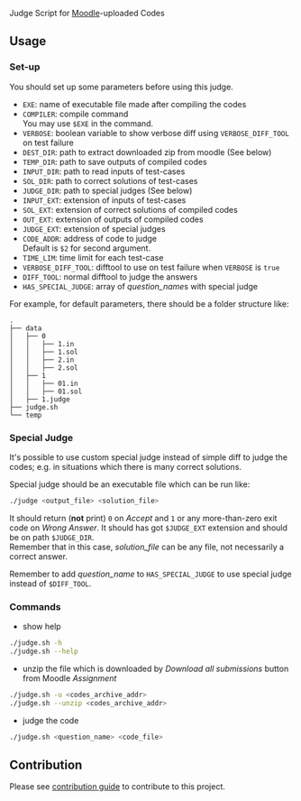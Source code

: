 Judge Script for [Moodle](https://moodle.org/)-uploaded Codes

## Usage

### Set-up
You should set up some parameters before using this judge.
* `EXE`: name of executable file made after compiling the codes
* `COMPILER`: compile command  
You may use `$EXE` in the command.
* `VERBOSE`: boolean variable to show verbose diff using `VERBOSE_DIFF_TOOL` on test failure
* `DEST_DIR`: path to extract downloaded zip from moodle (See below)
* `TEMP_DIR`: path to save outputs of compiled codes
* `INPUT_DIR`: path to read inputs of test-cases
* `SOL_DIR`: path to correct solutions of test-cases
* `JUDGE_DIR`: path to special judges (See below)
* `INPUT_EXT`: extension of inputs of test-cases
* `SOL_EXT`: extension of correct solutions of compiled codes
* `OUT_EXT`: extension of outputs of compiled codes
* `JUDGE_EXT`: extension of special judges
* `CODE_ADDR`: address of code to judge  
Default is `$2` for second argument.
* `TIME_LIM`: time limit for each test-case
* `VERBOSE_DIFF_TOOL`: difftool to use on test failure when `VERBOSE` is `true`
* `DIFF_TOOL`: normal difftool to judge the answers
* `HAS_SPECIAL_JUDGE`: array of _question_name_‌s with special judge

For example, for default parameters, there should be a folder structure like:

    .
    ├── data
    │   ├── 0
    │   │   ├── 1.in
    │   │   ├── 1.sol
    │   │   ├── 2.in
    │   │   ├── 2.sol
    │   ├── 1
    │   │   ├── 01.in
    │   │   ├── 01.sol
    │   ├── 1.judge
    ├── judge.sh
    └── temp

### Special Judge
It's possible to use custom special judge instead of simple diff to judge the codes; e.g. in situations which there is many correct solutions.

Special judge should be an executable file which can be run like:
```bash
./judge <output_file> <solution_file>
```
It should return (**not** print) `0` on _Accept_ and `1` or any more-than-zero exit code on _Wrong Answer_. It should has got `$JUDGE_EXT` extension and should be on path `$JUDGE_DIR`.  
Remember that in this case, _solution_file_ can be any file, not necessarily a correct answer.

Remember to add _question_name_ to `HAS_SPECIAL_JUDGE` to use special judge instead of `$DIFF_TOOL`.

### Commands

* show help
```bash
./judge.sh -h
./judge.sh --help
```

* unzip the file which is downloaded by _Download all submissions_ button from Moodle _Assignment_
```bash
./judge.sh -u <codes_archive_addr>
./judge.sh --unzip <codes_archive_addr>
```

* judge the code
```bash
./judge.sh <question_name> <code_file>
```

## Contribution

Please see [contribution guide](CONTRIBUTING.md) to contribute to this project.
